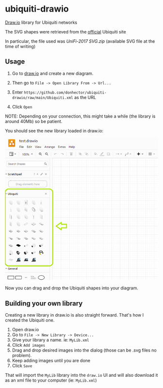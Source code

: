 # ubiquiti-drawio

[Draw.io](https://draw.io) library for Ubiquiti networks

The SVG shapes were retrieved from the [official](https://help.ui.com/hc/en-us/articles/204911374-Ubiquiti-Icons-and-Images-for-Diagrams) Ubiquiti site

In particular, the file used was _UniFi-2017 SVG.zip_ (available SVG file at the time of writing)

## Usage

1. Go to [draw.io](https://draw.io) and create a new diagram.

2. Then go to `File -> Open Library From -> Url...`
3. Enter `https://github.com/donhector/ubiquiti-drawio/raw/main/Ubiquiti.xml` as the URL
4. Click `Open`

NOTE: Depending on your connection, this might take a while (the library is around 40Mb) so be patient.

You should see the new library loaded in draw.io:

![Screenshot of library loaded](screenshot.png)

Now you can drag and drop the Ubiquiti shapes into your diagram.

## Building your own library

Creating a new library in draw.io is also straight forward. That's how I created the Ubiquiti one.

1. Open draw.io
2. Go to `File -> New Library -> Device...`
3. Give your library a name. ie: `MyLib.xml`
4. Click `Add images`
5. Drag and drop desired images into the dialog (those can be .svg files no problem).
6. Keep adding images until you are done
7. Click `Save`

That will import the `MyLib` library into the `draw.io` UI and will also download it as an xml file to your computer (ie: `MyLib.xml`)
